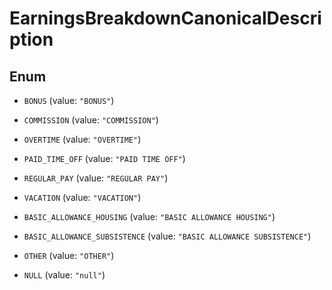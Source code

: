 

# EarningsBreakdownCanonicalDescription

## Enum


* `BONUS` (value: `"BONUS"`)

* `COMMISSION` (value: `"COMMISSION"`)

* `OVERTIME` (value: `"OVERTIME"`)

* `PAID_TIME_OFF` (value: `"PAID TIME OFF"`)

* `REGULAR_PAY` (value: `"REGULAR PAY"`)

* `VACATION` (value: `"VACATION"`)

* `BASIC_ALLOWANCE_HOUSING` (value: `"BASIC ALLOWANCE HOUSING"`)

* `BASIC_ALLOWANCE_SUBSISTENCE` (value: `"BASIC ALLOWANCE SUBSISTENCE"`)

* `OTHER` (value: `"OTHER"`)

* `NULL` (value: `"null"`)



